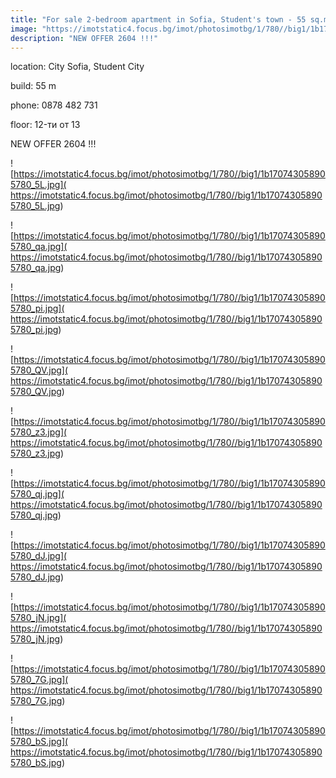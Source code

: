 ```yaml
---
title: "For sale 2-bedroom apartment in Sofia, Student's town - 55 sq.m / 99000 EUR :: imot.bg Ad."
image: "https://imotstatic4.focus.bg/imot/photosimotbg/1/780//big1/1b170743058905780_hd.jpg"
description: "NEW OFFER 2604 !!!"
---
```


location: City Sofia, Student City

build: 55 m

phone: 0878 482 731

floor: 12-ти от 13

NEW OFFER 2604 !!!


![https://imotstatic4.focus.bg/imot/photosimotbg/1/780//big1/1b170743058905780_5L.jpg]( https://imotstatic4.focus.bg/imot/photosimotbg/1/780//big1/1b170743058905780_5L.jpg)


![https://imotstatic4.focus.bg/imot/photosimotbg/1/780//big1/1b170743058905780_qa.jpg]( https://imotstatic4.focus.bg/imot/photosimotbg/1/780//big1/1b170743058905780_qa.jpg)


![https://imotstatic4.focus.bg/imot/photosimotbg/1/780//big1/1b170743058905780_pi.jpg]( https://imotstatic4.focus.bg/imot/photosimotbg/1/780//big1/1b170743058905780_pi.jpg)


![https://imotstatic4.focus.bg/imot/photosimotbg/1/780//big1/1b170743058905780_QV.jpg]( https://imotstatic4.focus.bg/imot/photosimotbg/1/780//big1/1b170743058905780_QV.jpg)


![https://imotstatic4.focus.bg/imot/photosimotbg/1/780//big1/1b170743058905780_z3.jpg]( https://imotstatic4.focus.bg/imot/photosimotbg/1/780//big1/1b170743058905780_z3.jpg)


![https://imotstatic4.focus.bg/imot/photosimotbg/1/780//big1/1b170743058905780_qj.jpg]( https://imotstatic4.focus.bg/imot/photosimotbg/1/780//big1/1b170743058905780_qj.jpg)


![https://imotstatic4.focus.bg/imot/photosimotbg/1/780//big1/1b170743058905780_dJ.jpg]( https://imotstatic4.focus.bg/imot/photosimotbg/1/780//big1/1b170743058905780_dJ.jpg)


![https://imotstatic4.focus.bg/imot/photosimotbg/1/780//big1/1b170743058905780_jN.jpg]( https://imotstatic4.focus.bg/imot/photosimotbg/1/780//big1/1b170743058905780_jN.jpg)


![https://imotstatic4.focus.bg/imot/photosimotbg/1/780//big1/1b170743058905780_7G.jpg]( https://imotstatic4.focus.bg/imot/photosimotbg/1/780//big1/1b170743058905780_7G.jpg)


![https://imotstatic4.focus.bg/imot/photosimotbg/1/780//big1/1b170743058905780_bS.jpg]( https://imotstatic4.focus.bg/imot/photosimotbg/1/780//big1/1b170743058905780_bS.jpg)


